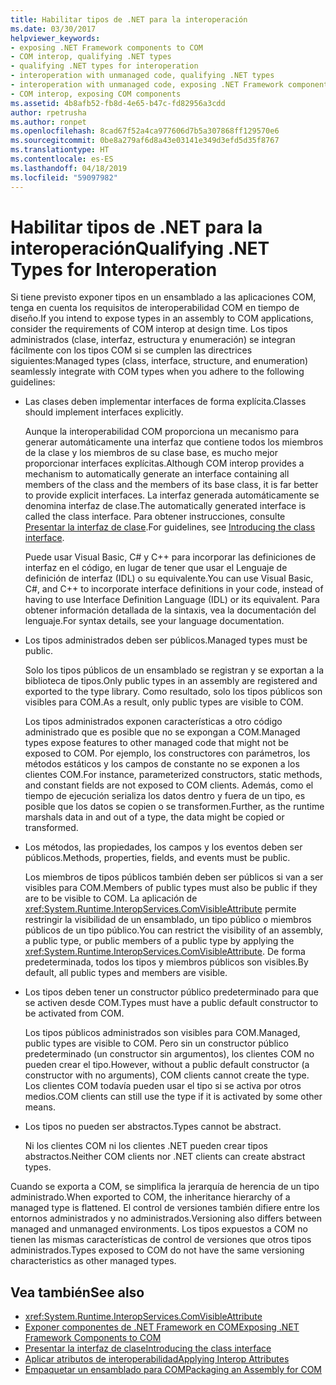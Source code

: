 ```yaml
---
title: Habilitar tipos de .NET para la interoperación
ms.date: 03/30/2017
helpviewer_keywords:
- exposing .NET Framework components to COM
- COM interop, qualifying .NET types
- qualifying .NET types for interoperation
- interoperation with unmanaged code, qualifying .NET types
- interoperation with unmanaged code, exposing .NET Framework components
- COM interop, exposing COM components
ms.assetid: 4b8afb52-fb8d-4e65-b47c-fd82956a3cdd
author: rpetrusha
ms.author: ronpet
ms.openlocfilehash: 8cad67f52a4ca977606d7b5a307868ff129570e6
ms.sourcegitcommit: 0be8a279af6d8a43e03141e349d3efd5d35f8767
ms.translationtype: HT
ms.contentlocale: es-ES
ms.lasthandoff: 04/18/2019
ms.locfileid: "59097982"
---
```

# <a name="qualifying-net-types-for-interoperation"></a><span data-ttu-id="dc275-102">Habilitar tipos de .NET para la interoperación</span><span class="sxs-lookup"><span data-stu-id="dc275-102">Qualifying .NET Types for Interoperation</span></span>
<span data-ttu-id="dc275-103">Si tiene previsto exponer tipos en un ensamblado a las aplicaciones COM, tenga en cuenta los requisitos de interoperabilidad COM en tiempo de diseño.</span><span class="sxs-lookup"><span data-stu-id="dc275-103">If you intend to expose types in an assembly to COM applications, consider the requirements of COM interop at design time.</span></span> <span data-ttu-id="dc275-104">Los tipos administrados (clase, interfaz, estructura y enumeración) se integran fácilmente con los tipos COM si se cumplen las directrices siguientes:</span><span class="sxs-lookup"><span data-stu-id="dc275-104">Managed types (class, interface, structure, and enumeration) seamlessly integrate with COM types when you adhere to the following guidelines:</span></span>  
  
-   <span data-ttu-id="dc275-105">Las clases deben implementar interfaces de forma explícita.</span><span class="sxs-lookup"><span data-stu-id="dc275-105">Classes should implement interfaces explicitly.</span></span>  
  
     <span data-ttu-id="dc275-106">Aunque la interoperabilidad COM proporciona un mecanismo para generar automáticamente una interfaz que contiene todos los miembros de la clase y los miembros de su clase base, es mucho mejor proporcionar interfaces explícitas.</span><span class="sxs-lookup"><span data-stu-id="dc275-106">Although COM interop provides a mechanism to automatically generate an interface containing all members of the class and the members of its base class, it is far better to provide explicit interfaces.</span></span> <span data-ttu-id="dc275-107">La interfaz generada automáticamente se denomina interfaz de clase.</span><span class="sxs-lookup"><span data-stu-id="dc275-107">The automatically generated interface is called the class interface.</span></span> <span data-ttu-id="dc275-108">Para obtener instrucciones, consulte [Presentar la interfaz de clase](com-callable-wrapper.md#introducing-the-class-interface).</span><span class="sxs-lookup"><span data-stu-id="dc275-108">For guidelines, see [Introducing the class interface](com-callable-wrapper.md#introducing-the-class-interface).</span></span>  
  
     <span data-ttu-id="dc275-109">Puede usar Visual Basic, C# y C++ para incorporar las definiciones de interfaz en el código, en lugar de tener que usar el Lenguaje de definición de interfaz (IDL) o su equivalente.</span><span class="sxs-lookup"><span data-stu-id="dc275-109">You can use Visual Basic, C#, and C++ to incorporate interface definitions in your code, instead of having to use Interface Definition Language (IDL) or its equivalent.</span></span> <span data-ttu-id="dc275-110">Para obtener información detallada de la sintaxis, vea la documentación del lenguaje.</span><span class="sxs-lookup"><span data-stu-id="dc275-110">For syntax details, see your language documentation.</span></span>  
  
-   <span data-ttu-id="dc275-111">Los tipos administrados deben ser públicos.</span><span class="sxs-lookup"><span data-stu-id="dc275-111">Managed types must be public.</span></span>  
  
     <span data-ttu-id="dc275-112">Solo los tipos públicos de un ensamblado se registran y se exportan a la biblioteca de tipos.</span><span class="sxs-lookup"><span data-stu-id="dc275-112">Only public types in an assembly are registered and exported to the type library.</span></span> <span data-ttu-id="dc275-113">Como resultado, solo los tipos públicos son visibles para COM.</span><span class="sxs-lookup"><span data-stu-id="dc275-113">As a result, only public types are visible to COM.</span></span>  
  
     <span data-ttu-id="dc275-114">Los tipos administrados exponen características a otro código administrado que es posible que no se expongan a COM.</span><span class="sxs-lookup"><span data-stu-id="dc275-114">Managed types expose features to other managed code that might not be exposed to COM.</span></span> <span data-ttu-id="dc275-115">Por ejemplo, los constructores con parámetros, los métodos estáticos y los campos de constante no se exponen a los clientes COM.</span><span class="sxs-lookup"><span data-stu-id="dc275-115">For instance, parameterized constructors, static methods, and constant fields are not exposed to COM clients.</span></span> <span data-ttu-id="dc275-116">Además, como el tiempo de ejecución serializa los datos dentro y fuera de un tipo, es posible que los datos se copien o se transformen.</span><span class="sxs-lookup"><span data-stu-id="dc275-116">Further, as the runtime marshals data in and out of a type, the data might be copied or transformed.</span></span>  
  
-   <span data-ttu-id="dc275-117">Los métodos, las propiedades, los campos y los eventos deben ser públicos.</span><span class="sxs-lookup"><span data-stu-id="dc275-117">Methods, properties, fields, and events must be public.</span></span>  
  
     <span data-ttu-id="dc275-118">Los miembros de tipos públicos también deben ser públicos si van a ser visibles para COM.</span><span class="sxs-lookup"><span data-stu-id="dc275-118">Members of public types must also be public if they are to be visible to COM.</span></span> <span data-ttu-id="dc275-119">La aplicación de <xref:System.Runtime.InteropServices.ComVisibleAttribute> permite restringir la visibilidad de un ensamblado, un tipo público o miembros públicos de un tipo público.</span><span class="sxs-lookup"><span data-stu-id="dc275-119">You can restrict the visibility of an assembly, a public type, or public members of a public type by applying the <xref:System.Runtime.InteropServices.ComVisibleAttribute>.</span></span> <span data-ttu-id="dc275-120">De forma predeterminada, todos los tipos y miembros públicos son visibles.</span><span class="sxs-lookup"><span data-stu-id="dc275-120">By default, all public types and members are visible.</span></span>  
  
-   <span data-ttu-id="dc275-121">Los tipos deben tener un constructor público predeterminado para que se activen desde COM.</span><span class="sxs-lookup"><span data-stu-id="dc275-121">Types must have a public default constructor to be activated from COM.</span></span>  
  
     <span data-ttu-id="dc275-122">Los tipos públicos administrados son visibles para COM.</span><span class="sxs-lookup"><span data-stu-id="dc275-122">Managed, public types are visible to COM.</span></span> <span data-ttu-id="dc275-123">Pero sin un constructor público predeterminado (un constructor sin argumentos), los clientes COM no pueden crear el tipo.</span><span class="sxs-lookup"><span data-stu-id="dc275-123">However, without a public default constructor (a constructor with no arguments), COM clients cannot create the type.</span></span> <span data-ttu-id="dc275-124">Los clientes COM todavía pueden usar el tipo si se activa por otros medios.</span><span class="sxs-lookup"><span data-stu-id="dc275-124">COM clients can still use the type if it is activated by some other means.</span></span>  
  
-   <span data-ttu-id="dc275-125">Los tipos no pueden ser abstractos.</span><span class="sxs-lookup"><span data-stu-id="dc275-125">Types cannot be abstract.</span></span>  
  
     <span data-ttu-id="dc275-126">Ni los clientes COM ni los clientes .NET pueden crear tipos abstractos.</span><span class="sxs-lookup"><span data-stu-id="dc275-126">Neither COM clients nor .NET clients can create abstract types.</span></span>  
  
 <span data-ttu-id="dc275-127">Cuando se exporta a COM, se simplifica la jerarquía de herencia de un tipo administrado.</span><span class="sxs-lookup"><span data-stu-id="dc275-127">When exported to COM, the inheritance hierarchy of a managed type is flattened.</span></span> <span data-ttu-id="dc275-128">El control de versiones también difiere entre los entornos administrados y no administrados.</span><span class="sxs-lookup"><span data-stu-id="dc275-128">Versioning also differs between managed and unmanaged environments.</span></span> <span data-ttu-id="dc275-129">Los tipos expuestos a COM no tienen las mismas características de control de versiones que otros tipos administrados.</span><span class="sxs-lookup"><span data-stu-id="dc275-129">Types exposed to COM do not have the same versioning characteristics as other managed types.</span></span>  
  
## <a name="see-also"></a><span data-ttu-id="dc275-130">Vea también</span><span class="sxs-lookup"><span data-stu-id="dc275-130">See also</span></span>

- <xref:System.Runtime.InteropServices.ComVisibleAttribute>
- [<span data-ttu-id="dc275-131">Exponer componentes de .NET Framework en COM</span><span class="sxs-lookup"><span data-stu-id="dc275-131">Exposing .NET Framework Components to COM</span></span>](../../../docs/framework/interop/exposing-dotnet-components-to-com.md)
- [<span data-ttu-id="dc275-132">Presentar la interfaz de clase</span><span class="sxs-lookup"><span data-stu-id="dc275-132">Introducing the class interface</span></span>](com-callable-wrapper.md#introducing-the-class-interface)
- [<span data-ttu-id="dc275-133">Aplicar atributos de interoperabilidad</span><span class="sxs-lookup"><span data-stu-id="dc275-133">Applying Interop Attributes</span></span>](../../../docs/framework/interop/applying-interop-attributes.md)
- [<span data-ttu-id="dc275-134">Empaquetar un ensamblado para COM</span><span class="sxs-lookup"><span data-stu-id="dc275-134">Packaging an Assembly for COM</span></span>](../../../docs/framework/interop/packaging-an-assembly-for-com.md)
